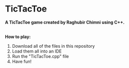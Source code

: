 # TicTacToe

**A TicTacToe game created by Raghubir Chimni using C++.<br />**

**<br />How to play:** 
1. Download all of the files in this repository
2. Load them all into an IDE
3. Run the "TicTacToe.cpp" file
4. Have fun!
